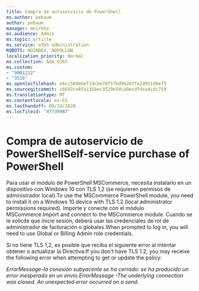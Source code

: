 ```yaml
---
title: Compra de autoservicio de PowerShell
ms.author: pebaum
author: pebaum
manager: mnirkhe
ms.audience: Admin
ms.topic: article
ms.service: o365-administration
ROBOTS: NOINDEX, NOFOLLOW
localization_priority: Normal
ms.collection: Adm_O365
ms.custom:
- "9001212"
- "3516"
ms.openlocfilehash: e6cc504ebef19cbe78f576d9b207fe2d951d0ef5
ms.sourcegitcommit: c6692ce0fa1358ec3529e59ca0ecdfdea4cdc759
ms.translationtype: MT
ms.contentlocale: es-ES
ms.lasthandoff: 09/14/2020
ms.locfileid: "47739987"
---
```

# <a name="self-service-purchase-of-powershell"></a><span data-ttu-id="a9938-102">Compra de autoservicio de PowerShell</span><span class="sxs-lookup"><span data-stu-id="a9938-102">Self-service purchase of PowerShell</span></span>

<span data-ttu-id="a9938-103">Para usar el módulo de PowerShell MSCommerce, necesita instalarlo en un dispositivo con Windows 10 con TLS 1,2 (se requieren permisos de administrador local).</span><span class="sxs-lookup"><span data-stu-id="a9938-103">To use the MSCommerce PowerShell module, you need to install it on a Windows 10 device with TLS 1.2 (local administrator permissions required).</span></span>  <span data-ttu-id="a9938-104">Importe y conecte con el módulo MSCommerce.</span><span class="sxs-lookup"><span data-stu-id="a9938-104">Import and connect to the MSCommerce module.</span></span>  <span data-ttu-id="a9938-105">Cuando se le solicite que inicie sesión, deberá usar las credenciales de rol de administrador de facturación o globales.</span><span class="sxs-lookup"><span data-stu-id="a9938-105">When prompted to log in, you will need to use Global or Billing Admin role credentials.</span></span>  

<span data-ttu-id="a9938-106">Si no tiene TLS 1,2, es posible que reciba el siguiente error al intentar obtener o actualizar la Directiva:</span><span class="sxs-lookup"><span data-stu-id="a9938-106">If you don't have TLS 1.2, you may receive the following error when attempting to get or update the policy:</span></span>

<span data-ttu-id="a9938-107">*ErrorMessage-la conexión subyacente se ha cerrado: se ha producido un error inesperado en un envío*.</span><span class="sxs-lookup"><span data-stu-id="a9938-107">*ErrorMessage -The underlying connection was closed: An unexpected error occurred on a send*.</span></span>



